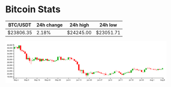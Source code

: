# Bitcoin Stats

BTC/USDT|24h change|24h high|24h low|
|---|---|---|---|
|$23806.35|2.18%|$24245.00|$23051.71|

<img src="./chart.svg">
